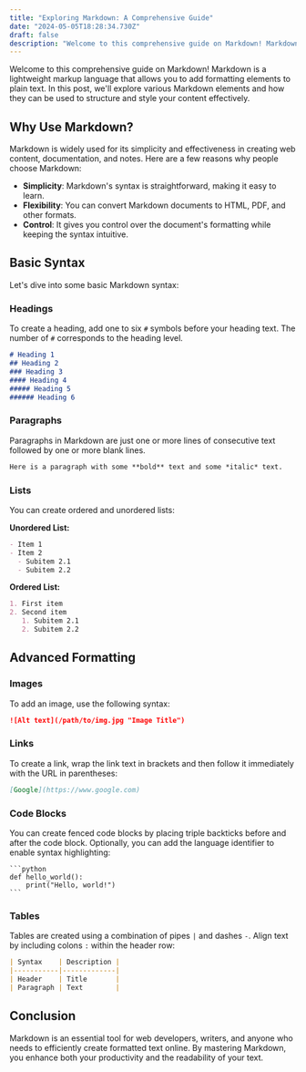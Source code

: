```yaml
---
title: "Exploring Markdown: A Comprehensive Guide"
date: "2024-05-05T18:28:34.730Z"
draft: false
description: "Welcome to this comprehensive guide on Markdown! Markdown is a lightweight markup language that allows..."
---
```


Welcome to this comprehensive guide on Markdown! Markdown is a lightweight markup language that allows you to add formatting elements to plain text. In this post, we'll explore various Markdown elements and how they can be used to structure and style your content effectively.

## Why Use Markdown?

Markdown is widely used for its simplicity and effectiveness in creating web content, documentation, and notes. Here are a few reasons why people choose Markdown:

- **Simplicity**: Markdown's syntax is straightforward, making it easy to learn.
- **Flexibility**: You can convert Markdown documents to HTML, PDF, and other formats.
- **Control**: It gives you control over the document's formatting while keeping the syntax intuitive.

## Basic Syntax

Let's dive into some basic Markdown syntax:

### Headings

To create a heading, add one to six `#` symbols before your heading text. The number of `#` corresponds to the heading level.

```markdown
# Heading 1
## Heading 2
### Heading 3
#### Heading 4
##### Heading 5
###### Heading 6
```

### Paragraphs

Paragraphs in Markdown are just one or more lines of consecutive text followed by one or more blank lines.

```markdown
Here is a paragraph with some **bold** text and some *italic* text.
```

### Lists

You can create ordered and unordered lists:

**Unordered List:**

```markdown
- Item 1
- Item 2
  - Subitem 2.1
  - Subitem 2.2
```

**Ordered List:**

```markdown
1. First item
2. Second item
   1. Subitem 2.1
   2. Subitem 2.2
```

## Advanced Formatting

### Images

To add an image, use the following syntax:

```markdown
![Alt text](/path/to/img.jpg "Image Title")
```

### Links

To create a link, wrap the link text in brackets and then follow it immediately with the URL in parentheses:

```markdown
[Google](https://www.google.com)
```

### Code Blocks

You can create fenced code blocks by placing triple backticks before and after the code block. Optionally, you can add the language identifier to enable syntax highlighting:

    ```python
    def hello_world():
        print("Hello, world!")
    ```

### Tables

Tables are created using a combination of pipes `|` and dashes `-`. Align text by including colons `:` within the header row:

```markdown
| Syntax    | Description |
|-----------|-------------|
| Header    | Title       |
| Paragraph | Text        |
```

## Conclusion

Markdown is an essential tool for web developers, writers, and anyone who needs to efficiently create formatted text online. By mastering Markdown, you enhance both your productivity and the readability of your text.

